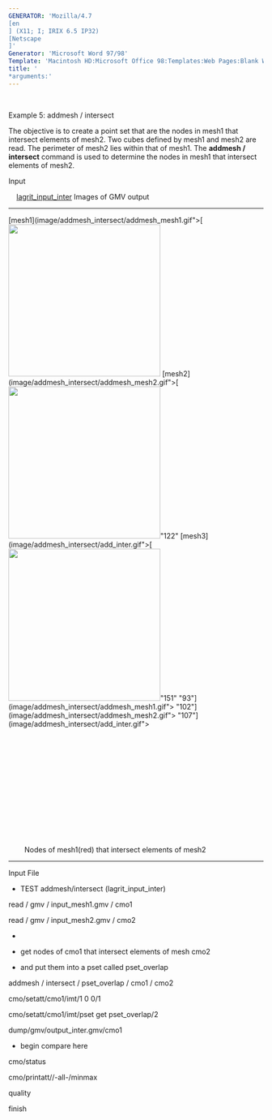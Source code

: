 ```yaml
---
GENERATOR: 'Mozilla/4.7 
[en
] (X11; I; IRIX 6.5 IP32) 
[Netscape
]'
Generator: 'Microsoft Word 97/98'
Template: 'Macintosh HD:Microsoft Office 98:Templates:Web Pages:Blank Web Page'
title: '
*arguments:'
---
```


 

 Example 5: addmesh / intersect

  The objective is to create a point set that are the nodes in mesh1
  that intersect elements of mesh2.
  Two cubes defined by mesh1 and mesh2 are read. The perimeter of
  mesh2 lies within that of mesh1. The **addmesh / intersect** command
  is used to determine the nodes in mesh1 that intersect elements of
  mesh2.

 Input

     [lagrit\_input\_inter](../lagrit_input_inter)
 Images of GMV output

  ------------------------------------------------------------------------------------------ ------------------------------------------------------------------------------------------ ------------------------------------------------------------------------------------------
  [mesh1](image/addmesh_intersect/addmesh_mesh1.gif">[<img height="300" width="300" src="addmesh_mesh1_tn.gif">   [mesh2](image/addmesh_intersect/addmesh_mesh2.gif">[<img height="300" width="300" src="addmesh_mesh2_tn.gif">"122"   [mesh3](image/addmesh_intersect/add_inter.gif">[<img height="300" width="300" src="add_inter_tn.gif">"151"
  "93"](image/addmesh_intersect/addmesh_mesh1.gif">
                                  "102"](image/addmesh_intersect/addmesh_mesh2.gif">
                                 "107"](image/addmesh_intersect/add_inter.gif">

   
                                                                                          
                                                                                          

   
                                                                                          
                                                                                          

   
                                                                                          
                                                                                          

   
                                                                                          
                                                                                          

   
                                                                                          
                                                                                          

   
                                                                                          
                                                                                          

   
                                                                                                                                                                                     

                                                                                                                                                                                         
                                                                                                                                                                                        Nodes of mesh1(red) that intersect elements of mesh2
  ------------------------------------------------------------------------------------------ ------------------------------------------------------------------------------------------ ------------------------------------------------------------------------------------------

 Input File
* TEST
 addmesh/intersect (lagrit\_input\_inter)

 read / gmv / input\_mesh1.gmv / cmo1

 read / gmv / input\_mesh2.gmv / cmo2

 
*

 
* get nodes of cmo1 that intersect elements of mesh cmo2

 
* and put them into a pset called pset\_overlap

 addmesh / intersect / pset\_overlap / cmo1 / cmo2

 cmo/setatt/cmo1/imt/1 0 0/1

 cmo/setatt/cmo1/imt/pset get pset\_overlap/2

 dump/gmv/output\_inter.gmv/cmo1

 
* begin compare here

 cmo/status

 cmo/printatt//-all-/minmax

 quality

 finish


